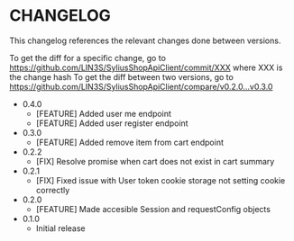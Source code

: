 # CHANGELOG

This changelog references the relevant changes done between versions.

To get the diff for a specific change, go to https://github.com/LIN3S/SyliusShopApiClient/commit/XXX where XXX is the change hash 
To get the diff between two versions, go to https://github.com/LIN3S/SyliusShopApiClient/compare/v0.2.0...v0.3.0

* 0.4.0
    * [FEATURE] Added user me endpoint
    * [FEATURE] Added user register endpoint
* 0.3.0
    * [FEATURE] Added remove item from cart endpoint 
* 0.2.2
    * [FIX] Resolve promise when cart does not exist in cart summary
* 0.2.1
    * [FIX] Fixed issue with User token cookie storage not setting cookie correctly
* 0.2.0
    * [FEATURE] Made accesible Session and requestConfig objects
* 0.1.0
    * Initial release
